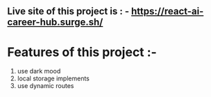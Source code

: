 ## Live site of this project is : -  https://react-ai-career-hub.surge.sh/
# Features of this project :-
1. use dark mood
2. local storage implements
3. use dynamic routes
   
